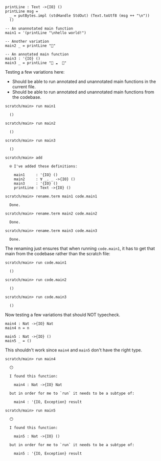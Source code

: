 ``` unison
printLine : Text ->{IO} ()
printLine msg =
  _ = putBytes.impl (stdHandle StdOut) (Text.toUtf8 (msg ++ "\n"))
  ()

-- An unannotated main function
main1 = '(printLine "\nhello world!")

-- Another variation
main2 _ = printLine "🌹"

-- An annotated main function
main3 : '{IO} ()
main3 _ = printLine "🦄 ☁️  🌈"
```

Testing a few variations here:

  - Should be able to run annotated and unannotated main functions in the current file.
  - Should be able to run annotated and unannotated main functions from the codebase.

``` ucm
scratch/main> run main1

  ()

scratch/main> run main2

  ()

scratch/main> run main3

  ()

scratch/main> add

  ⍟ I've added these definitions:
  
    main1     : '{IO} ()
    main2     : ∀ _. _ ->{IO} ()
    main3     : '{IO} ()
    printLine : Text ->{IO} ()

scratch/main> rename.term main1 code.main1

  Done.

scratch/main> rename.term main2 code.main2

  Done.

scratch/main> rename.term main3 code.main3

  Done.

```

The renaming just ensures that when running `code.main1`, it has to get that main from the codebase rather than the scratch file:

``` ucm
scratch/main> run code.main1

  ()

scratch/main> run code.main2

  ()

scratch/main> run code.main3

  ()

```

Now testing a few variations that should NOT typecheck.

``` unison
main4 : Nat ->{IO} Nat
main4 n = n

main5 : Nat ->{IO} ()
main5 _ = ()
```

This shouldn't work since `main4` and `main5` don't have the right type.

``` ucm
scratch/main> run main4

  😶
  
  I found this function:
  
    main4 : Nat ->{IO} Nat
  
  but in order for me to `run` it needs to be a subtype of:
  
    main4 : '{IO, Exception} result

```

``` ucm
scratch/main> run main5

  😶
  
  I found this function:
  
    main5 : Nat ->{IO} ()
  
  but in order for me to `run` it needs to be a subtype of:
  
    main5 : '{IO, Exception} result

```
